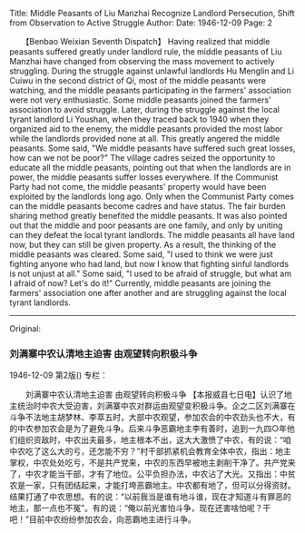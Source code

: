Title: Middle Peasants of Liu Manzhai Recognize Landlord Persecution, Shift from Observation to Active Struggle
Author: 
Date: 1946-12-09
Page: 2

　　【Benbao Weixian Seventh Dispatch】 Having realized that middle peasants suffered greatly under landlord rule, the middle peasants of Liu Manzhai have changed from observing the mass movement to actively struggling. During the struggle against unlawful landlords Hu Menglin and Li Cuiwu in the second district of Qi, most of the middle peasants were watching, and the middle peasants participating in the farmers' association were not very enthusiastic. Some middle peasants joined the farmers' association to avoid struggle. Later, during the struggle against the local tyrant landlord Li Youshan, when they traced back to 1940 when they organized aid to the enemy, the middle peasants provided the most labor while the landlords provided none at all. This greatly angered the middle peasants. Some said, "We middle peasants have suffered such great losses, how can we not be poor?" The village cadres seized the opportunity to educate all the middle peasants, pointing out that when the landlords are in power, the middle peasants suffer losses everywhere. If the Communist Party had not come, the middle peasants' property would have been exploited by the landlords long ago. Only when the Communist Party comes can the middle peasants become cadres and have status. The fair burden sharing method greatly benefited the middle peasants. It was also pointed out that the middle and poor peasants are one family, and only by uniting can they defeat the local tyrant landlords. The middle peasants all have land now, but they can still be given property. As a result, the thinking of the middle peasants was cleared. Some said, "I used to think we were just fighting anyone who had land, but now I know that fighting sinful landlords is not unjust at all." Some said, "I used to be afraid of struggle, but what am I afraid of now? Let's do it!" Currently, middle peasants are joining the farmers' association one after another and are struggling against the local tyrant landlords.



<hr /> 

Original: 


### 刘满寨中农认清地主迫害  由观望转向积极斗争

1946-12-09
第2版()
专栏：

　　刘满寨中农认清地主迫害
    由观望转向积极斗争
    【本报威县七日电】认识了地主统治时中农大受迫害，刘满寨中农对群运由观望变积极斗争。企之二区刘满寨在斗争不法地主胡梦林、李萃五时，大部中农观望，参加农会的中农劲头也不大，有的中农参加农会是为了避免斗争。后来斗争恶霸地主李有善时，追到一九四○年他们组织资敌时，中农出夫最多，地主根本不出，这大大激愤了中农，有的说：“咱中农吃了这么大的亏，还怎能不穷？”村干部抓紧机会教育全体中农，指出：地主掌权，中农处处吃亏，不是共产党来，中农的东西早被地主剥削干净了。共产党来了，中农才能当干部，才有了地位。公平负担办法，中农沾了大光。又指出：中贫农是一家，只有团结起来，才能打垮恶霸地主。中农都有地了，但可以分得资财。结果打通了中农思想。有的说：“以前我当是谁有地斗谁，现在才知道斗有罪恶的地主，那一点也不冤”。有的说：“俺以前光害怕斗争，现在还害啥怕呢？干吧！”目前中农纷纷参加农会，向恶霸地主进行斗争。
